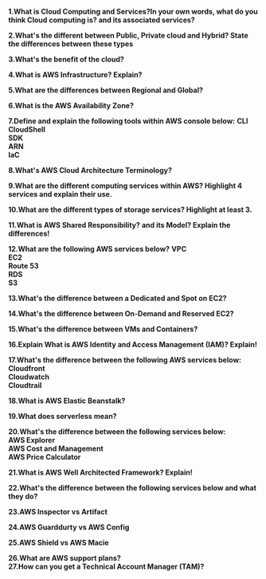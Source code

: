 **1.What is Cloud Computing and Services?In your own words, what do you think Cloud computing is? and its associated services?**  

  
**2.What's the different between Public, Private cloud and Hybrid? State the differences between these types** 

  
**3.What's the benefit of the cloud?**

  
**4.What is AWS Infrastructure? Explain?**

  
**5.What are the differences between Regional and Global?**

  
**6.What is the AWS Availability Zone?**

  
**7.Define and explain the following tools within AWS console below:**
**CLI**   
**CloudShell**   
**SDK**   
**ARN**   
**IaC**   

  
**8.What's AWS Cloud Architecture Terminology?**

  
**9.What are the different computing services within AWS? Highlight 4 services and explain their use.**

  
**10.What are the different types of storage services? Highlight at least 3.**

  
**11.What is AWS Shared Responsibility? and its Model? Explain the differences!**

  
**12.What are the following AWS services below?**
**VPC**  
**EC2**  
**Route 53**  
**RDS**  
**S3**  

  
**13.What's the difference between a Dedicated and Spot on EC2?**

  
**14.What's the difference between On-Demand and Reserved EC2?**

  
**15.What's the difference between VMs and Containers?**

  
**16.Explain What is AWS Identity and Access Management (IAM)? Explain!**

  
**17.What's the difference between the following AWS services below:**  
**Cloudfront**  
**Cloudwatch**  
**Cloudtrail**  

  
**18.What is AWS Elastic Beanstalk?**   

  
**19.What does serverless mean?**  

  
**20.What's the difference between the following services below:**  
**AWS Explorer**   
**AWS Cost and Management**   
**AWS Price Calculator**  

  
**21.What is AWS Well Architected Framework? Explain!**  

  
**22.What's the difference between the following services below and what they do?**  

  
**23.AWS Inspector vs Artifact**  

  
**24.AWS Guarddurty vs AWS Config**  

  
**25.AWS Shield vs AWS Macie**  

  
**26.What are AWS support plans?**  
**27.How can you get a Technical Account Manager (TAM)?**  
